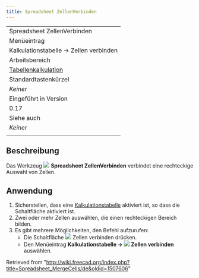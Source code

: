 ```yaml
---
title: Spreadsheet ZellenVerbinden
---
```


|                                                                             |
| --------------------------------------------------------------------------- |
| Spreadsheet ZellenVerbinden                                                 |
| Menüeintrag                                                                 |
| Kalkulationstabelle → Zellen verbinden                                      |
| Arbeitsbereich                                                              |
| [Tabellenkalkulation](/Spreadsheet_Workbench/de "Spreadsheet Workbench/de") |
| Standardtastenkürzel                                                        |
| _Keiner_                                                                    |
| Eingeführt in Version                                                       |
| 0.17                                                                        |
| Siehe auch                                                                  |
| _Keiner_                                                                    |
|                                                                             |

## Beschreibung

Das Werkzeug ![](/images/Spreadsheet_MergeCells.svg) **Spreadsheet ZellenVerbinden** verbindet eine rechteckige Auswahl von Zellen.

## Anwendung

1. Sicherstellen, dass eine [Kalkulationstabelle](/Spreadsheet_CreateSheet/de "Spreadsheet CreateSheet/de") aktiviert ist, so dass die Schaltfläche aktiviert ist.
2. Zwei oder mehr Zellen auswählen, die einen rechteckigen Bereich bilden.
3. Es gibt mehrere Möglichkeiten, den Befehl aufzurufen:
   - Die Schaltfläche ![](/images/Spreadsheet_MergeCells.svg) Zellen verbinden drücken.
   - Den Menüeintrag **Kalkulationstabelle → ![](/images/Spreadsheet_MergeCells.svg) Zellen verbinden** auswählen.

Retrieved from "<http://wiki.freecad.org/index.php?title=Spreadsheet_MergeCells/de&oldid=1507606>"
